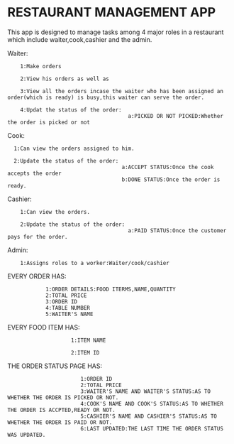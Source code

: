 # RESTAURANT MANAGEMENT APP

This app is designed to manage tasks among 4 major roles in a restaurant which include waiter,cook,cashier and the admin.

Waiter:
        
        1:Make orders
        
        2:View his orders as well as 
        
        3:View all the orders incase the waiter who has been assigned an order(which is ready) is busy,this waiter can serve the order.

        4:Updat the status of the order:
                                          a:PICKED OR NOT PICKED:Whether the order is picked or not
Cook:
      
      1:Can view the orders assigned to him.
      
      2:Update the status of the order:
                                        a:ACCEPT STATUS:Once the cook accepts the order
                                        b:DONE STATUS:Once the order is ready.
Cashier:
        
        1:Can view the orders.  
        
        2:Update the status of the order:
                                          a:PAID STATUS:Once the customer pays for the order.
 Admin:
        
        1:Assigns roles to a worker:Waiter/cook/cashier

EVERY ORDER HAS:       

                1:ORDER DETAILS:FOOD ITERMS,NAME,QUANTITY
                2:TOTAL PRICE
                3:ORDER ID
                4:TABLE NUMBER
                5:WAITER'S NAME
                
EVERY FOOD ITEM HAS:
                        
                        1:ITEM NAME 
                        
                        2:ITEM ID
                        
THE ORDER STATUS PAGE HAS:
                           
                           1:ORDER ID
                           2:TOTAL PRICE
                           3:WAITER'S NAME AND WAITER'S STATUS:AS TO WHETHER THE ORDER IS PICKED OR NOT.
                           4:COOK'S NAME AND COOK'S STATUS:AS TO WHETHER THE ORDER IS ACCPTED,READY OR NOT.
                           5:CASHIER'S NAME AND CASHIER'S STATUS:AS TO WHETHER THE ORDER IS PAID OR NOT.
                           6:LAST UPDATED:THE LAST TIME THE ORDER STATUS WAS UPDATED.
